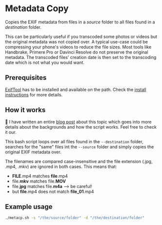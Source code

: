# Metadata Copy

Copies the EXIF metadata from files in a *source* folder to all files found in a *destination* folder.

This can be particularly useful if you transcoded some photos or videos but the original metadata was not copied over. A typical use-case could be compressing your phone's videos to reduce the file sizes. Most tools like Handbrake, Primere Pro or Davinci Resolve do not preserve the original metadata. The transcoded files' creation date is then set to the transcoding date which is not what you would want.

## Prerequisites

[ExifTool](https://exiftool.org) has to be installed and available on the path. Check the [install instructions](https://exiftool.org/install.html) for more details.

## How it works

📃 I have written an entire [blog post](https://www.stefankreidel.io/blog/media-exif-copy) about this topic which goes into more details about the backgrounds and how the script works. Feel free to check it our.

This bash script loops over all files found in the `--destination` folder, searches for the "same" files int the `--source` folder and simply copies the original EXIF metadata over.

The filenames are compared case-insensitive and the file extension (.jpg, .mp4, .mkv) are ignored in both cases. This means that:
- **FILE**.mp4 matches **file**.mp4
- file.**mkv** matches file.**MOV**
- file.**jpg** matches file.**m4a** --> be careful!
- but **file**.mp4 does not match **file_01**.mp4

## Example usage

```bash
./metacp.sh -s "/the/source/folder" -d "/the/destination/folder"
```
